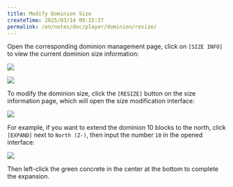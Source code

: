 ```yaml
---
title: Modify Dominion Size
createTime: 2025/03/14 09:15:37
permalink: /en/notes/doc/player/dominion/resize/
---
```


Open the corresponding dominion management page, click on `[SIZE INFO]` to view the current dominion size
information:

![](/player/dominion/resize/1.png)

![](/player/dominion/resize/2.png)

To modify the dominion size, click the `[RESIZE]` button on the size information page, which will open the size
modification interface:

![](/player/dominion/resize/3.png)

For example, if you want to extend the dominion 10 blocks to the north, click `[EXPAND]` next to `North (Z-)`, then
input the number `10` in the opened interface:

![](/player/dominion/resize/4.png)

Then left-click the green concrete in the center at the bottom to complete the expansion.